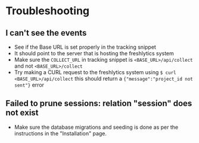 # Troubleshooting

## I can't see the events

- See if the Base URL is set properly in the tracking snippet
- It should point to the server that is hosting the freshlytics system
- Make sure the `COLLECT_URL` in tracking snippet is `<BASE_URL>/api/collect` and not `<BASE_URL>/collect`
- Try making a CURL request to the freshlytics system using `$ curl <BASE_URL>/api/collect` this should return a `{"message":"project_id not sent"}` error

## Failed to prune sessions: relation "session" does not exist

- Make sure the database migrations and seeding is done as per the instructions in the "Installation" page.
